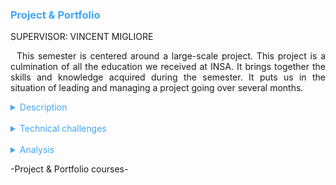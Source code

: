 <h3 style="color: #42a5f5">Project & Portfolio</h3>

SUPERVISOR: VINCENT MIGLIORE

<p style="text-indent: 2%; text-align: justify;">
    This semester is centered around a large-scale project. This project is a culmination of all the education we received at INSA. It brings together the skills and knowledge acquired during the semester. It puts us in the situation of leading and managing a project going over several months.
</p>

<details>
    <summary style="color: #42a5f5">Description</summary>
    <p style="text-indent: 2%; margin-left: 2%; text-align: justify;">
        This module gathers three classes. This is an important module because it includes the biggest project of the semester. We improved our English with this project since every deliverable must be in English. Moreover, the portfolio is the completion of the semester since it regroups every skill and knowledge we acquired during the semester.
    </p>
    <table style="border-collapse: collapse; border: 1px #42a5f5 solid; text-align: center; margin-left: 2%;">
    <tr style="border: 1px #42a5f5 solid; background-color: #42a5f5; color: #282c34; font-weight: bold;text-align: center; padding: 10px;">
       <th style="border: 1px #42a5f5 solid;">Class name</th>
       <th style="border: 1px #42a5f5 solid;">Context & Mission</th>
    </tr>
    <tr>
       <td style="border: 1px #42a5f5 solid; font-weight: bold;">Innovative project</td>
       <td style="border: 1px #42a5f5 solid;">Project managed by a team of five students from different backgrounds, with a final product presentation and demonstration at the end of the semester.</td>
    </tr>
    <tr>
       <td style="border: 1px #42a5f5 solid; font-weight: bold;">English</td>
       <td style="border: 1px #42a5f5 solid;">Linked with the innovative project, the english class requires some deliverables and project presentations throughout the year.</td>
    </tr>
    <tr>
       <td style="border: 1px #42a5f5 solid; font-weight: bold;">Portfolio</td>
       <td style="border: 1px #42a5f5 solid;">Creation of a document summarizing the experiences of 5ISS, with a descriptive part going over the most important experimentations of the year, a technical part focusing on the technical challenges of each class, and an analytic part discussing the skills acquired and the subjective perception of the quality of the formation.</td>
    </tr>
    </table>
    <br>
    <details style="text-indent: 10%;">
        <summary style="color: #42a5f5">RTK, you are not lost!</summary>
        <figure style="text-align: center">
            <img src="https://github.com/ALievre/5ISS_Portfolio/blob/main/public/images/rtk_materiel.png?raw=true"
                title="Our equipment"
                height="200">
            <img src="https://github.com/ALievre/5ISS_Portfolio/blob/main/public/images/rtk_archi.png?raw=true"
                title="Our solution"
                height="200">
            <img src="https://github.com/ALievre/5ISS_Portfolio/blob/main/public/images/rtk_firebase.png?raw=true"
                title="Our database"
                height="200">
            <img src="https://github.com/ALievre/5ISS_Portfolio/blob/main/public/images/rtk_website.png?raw=true"
                title="Our website (blue: base, red: rover)"
                height="200">
            <figcaption>RTK Project</figcaption>
        </figure>
        <p style="text-indent: 10%; margin-left: 10%; text-align: justify;">
            Everyone is used to standard GPS geopositioning in their car, in their phone or in their computer. Standard GPS receivers have an accuracy between 2 to 10 meters, and only in outdoor conditions. As a group of 5 students, we teamed up to answer a problem raised by our tutor, professor Guillaume Auriol: to geolocate meteorological balloons in association with a Paul Sabatier team led by Professor Hassan Sabbah. As you can guess, the standard GPS is not accurate enough to precisely locate the balloon. So, our tutor was interested in a Real-Time Kinetics (RTK) solution since its accuracy is far more precise. The launch of the ArduSimple starter kit LR offered a relatively low-cost RTK module. Therefore, the aim of our project is to assess this solution to see if it is compatible with the needs of the project. As you can in the picture, we were in possession of an ArduSimple starter kit LR composed of:
        </p>
        <ul style="margin-left: 10%; text-align: justify;">
            <li>2 simpleRTK2B boards (Rover and Base Station)</li>
            <br>
            <li>2 Radio Modules LR (Long Range) with Xbee + 2 radio antennas</li>
            <br>
            <li>2 u-blox ANN-MB-00 Antenna for GNSS Dual Band with cable (IP67)</li>
            <br>
            <li>Base and Rover preconfiguration</li>
        </ul>
        <p style="text-indent: 10%; margin-left: 10%; text-align: justify;">
            In terms of results, I am happy of what we achieved. We obtained the position of the rover with an acurracy of 2 cm. We also were able to retrieve the position of the rover directly on the base station. We store the position in a Firebase database and we display it on a map in our website. Finally, we wrote a complete state-of-the-art to explain our research about the RTK technology and its comparison with other technologies like GPS and DGPS.
        </p>
        <p style="margin-left: 10%; text-align: justify;">
            You can find our GitHub repository in the following link:
            <a style="color: #42a5f5" href="https://github.com/ALievre/RTK_project">RTK Project</a>
        </p>
        <p style="margin-left: 10%; text-align: justify;">
            You can also read our report in the following link:
            <a style="color: #42a5f5" href="https://github.com/ALievre/5ISS_Portfolio/blob/main/public/files/rtk_report.pdf">RTK Project Report</a>
        </p>
        <p style="margin-left: 10%; text-align: justify;">
            Here, you can find our presentation:
            <a style="color: #42a5f5" href="https://github.com/ALievre/5ISS_Portfolio/blob/main/public/files/rtk_slides.pdf">RTK Project Presentation</a>
        </p>
        <p style="margin-left: 10%; text-align: justify;">
            Here, you can find our website:
            <a style="color: #42a5f5" href="https://rtk-not-lost.web.app/">RTK Project Website</a>
        </p>
        <p style="margin-left: 10%; text-align: justify;">
            Finally, you can find our demo video on Youtube:
            <a style="color: #42a5f5" href="https://www.youtube.com/watch?v=SnIFUUjsiBk">RTK Project Demo Video</a>
        </p>
    </details>
</details>
<br>
<details>
    <summary style="color: #42a5f5">Technical challenges</summary>
     <br>
    <details style="text-indent: 2%;">
        <summary style="color: #42a5f5">Innovative project</summary>
        <p style="text-indent: 2%; margin-left: 2%; text-align: justify;">
            The first challenge we encounter was to assimilate the new notions. We had to do a lot of research to understand the RTK technology and architecture. These notions are truly complex and took us a lot of time to comprehend. Moreover, we used some new technologies to build a database and display a map on our website. After all, we still managed to do everything we wanted and learned a lot of new skills. 
        </p>
        <p style="text-indent: 2%; margin-left: 2%; text-align: justify;">
            Even if the kit in our possession was supposed to be “plug & play”, we had a hard time finding the right configuration to obtain an RTK positioning. First, we had difficulties reading the raw frames obtained with the XCTU software. So, we created a program using an ESP32 to recover the frames and parse them. Then, to find the root of our problem, we linked the base and the rover’s board together. In doing so, we realized that it was the Xbee module that were not properly configured. So then, we configured the Xbee module the right way, with the good baudrate. This solution was found thanks to research and strategic thinking. It truly was a team effort. 
        </p>
        <p style="text-indent: 2%; margin-left: 2%; text-align: justify;">
            One of the main challenges was to find the right time and place to do the experiments. As a matter of fact, to have a RTK positioning, you need an open-sky view. If we do not have that, it is impossible to have an accuracy of a few centimeters. Moreover, since we are in winter, it was difficult to test outside because our computers would not hold long enough to really test our solution.
        </p>
    </details>
    <br>
    <details style="text-indent: 2%;">
        <summary style="color: #42a5f5">English</summary>
        <p style="text-indent: 2%; margin-left: 2%; text-align: justify;">
            The entire semester is provided in English. It is an important part of the 5ISS classes, but it was mostly linked to the Innovative project since every deliverable was to be in English. We had two project reviews in English to present the progress we made throughout the semester. Moreover, the report must be written in English. Thus, we had a lot of opportunities to improve our English, both oral and written. Moreover, we had English class since the first year at INSA Toulouse, so we made huge progress since the beginning of our school days. Obviously, there are still many ways that we can improve it, but I really feel like I had made progress on my presentation skills in English, having a better energy and fluidity in my speech.
        </p>
    </details>
    <br>
    <details style="text-indent: 2%;">
        <summary style="color: #42a5f5">Portfolio</summary>
        <p style="text-indent: 2%; margin-left: 2%; text-align: justify;">
            The first challenge was to decide how to display my portfolio. I already decided to do a website, so I can learn new skills. The main challenge of course is writing the content of the portfolio, but this will be the focus of the analytical part. I chose to use a fun template for my portfolio. That is why I decided to use this template. It represents a Visual Studio Code page. I used it because to me, it symbolizes all my projects since I used VS Code for almost all of them.
        </p>
        <p style="text-indent: 2%; margin-left: 2%; text-align: justify;">
            This website was realized using React, TypeScript, JSON, Markdown and HTML5. While I used a template, the change I mage in the layout and choice of content really improved my web design skills. Even though it is not a domain really taught at INSA, I personally enjoy doing it. Moreover, it allowed me to prepare a little bit for my internship since I will be using React to do some web development. Thus, I really like the opportunity to improve my skills thanks to the portfolio. I just wished I had more time to completely create my website from scratch instead of using a template.
        </p>
    </details>
</details>
<br>
<details>
    <summary style="color: #42a5f5">Analysis</summary>
    <p>
        You can find explications on how to read the skills matrix by clicking on the table icon in the left bar.
    </p>
    <details style="text-indent: 2%;">
        <summary style="color: #42a5f5">Self-evaluation with the skills matrix</summary>
        <p style="text-indent: 2%; margin-left: 2%; text-align: justify;">
            Even though none of the skills expected of this module were technical skills, I think that they were all very important for our career and our personal growth. 
        </p>
        <br>
        <table style="border-collapse: collapse; border: 1px #42a5f5 solid; text-align: center; margin-left: 2%;">
        <tr>
            <th style="border: 1px #42a5f5 solid; background-color: #42a5f5; color: #282c34; font-weight: bold;text-align: center; padding: 10px;" colspan="4">Innovative Project</td>
        </tr>
        <tr style="border: 1px #42a5f5 solid; background-color: #abb2bf; color: #282c34">
            <td style="border: 1px #42a5f5 solid;">Skill</th>
            <td style="border: 1px #42a5f5 solid;">Required level</th>
            <td style="border: 1px #42a5f5 solid;">Self-evaluation</th>
            <td style="border: 1px #42a5f5 solid;">Learning mode</th>
        </tr>
        <tr>
            <td style="border: 1px #42a5f5 solid;">Analyse a real-life problem</td>
            <td style="border: 1px #42a5f5 solid;">4</td>
            <td style="border: 1px #42a5f5 solid;">4</td>
            <td style="border: 1px #42a5f5 solid;">IT + PE + PP</td>
        </tr>
        <tr>
            <td style="border: 1px #42a5f5 solid;">Suggest a technological solution to a problem</td>
            <td style="border: 1px #42a5f5 solid;">4</td>
            <td style="border: 1px #42a5f5 solid;">4</td>
            <td style="border: 1px #42a5f5 solid;">IT + PE + PP</td>
        </tr>
        <tr>
            <td style="border: 1px #42a5f5 solid;">Implement a prototype to solve the problem</td>
            <td style="border: 1px #42a5f5 solid;">4</td>
            <td style="border: 1px #42a5f5 solid;">4</td>
            <td style="border: 1px #42a5f5 solid;">IT + PE</td>
        </tr>
        <tr>
            <td style="border: 1px #42a5f5 solid;">Present and debate (in English) the technical choice made</td>
            <td style="border: 1px #42a5f5 solid;">4</td>
            <td style="border: 1px #42a5f5 solid;">4</td>
            <td style="border: 1px #42a5f5 solid;">IT + ST</td>
        </tr>
        <tr>
            <td style="border: 1px #42a5f5 solid;">Produce a report (in English) for the developed project</td>
            <td style="border: 1px #42a5f5 solid;">4</td>
            <td style="border: 1px #42a5f5 solid;">4</td>
            <td style="border: 1px #42a5f5 solid;">IT + ST</td>
        </tr>
        </table>
        <p style="text-indent: 2%; margin-left: 2%; text-align: justify;">
            I was really invested in the Innovative project because I was interested in the subject. It was full of challenges, but we managed to overcome them all and even going further than I even would have imagined at the beginning of the semester. Thus, I am very proud of my team for doing so. I used all the skills I gain this semester to resolve our problems. I did the major part of all the research about the GPS, DGPS and RTK technologies. I also used an ESP32 to parse the frames received by the base station. Moreover, I gained more skills by using different tools like Firebase or Mapbox. With this project, I feel that I truly improved my technical skills but also my presentation and communication skills. I improved my English by writing the report and presenting the project.
        </p>
        <table style="border-collapse: collapse; border: 1px #42a5f5 solid; text-align: center; margin-left: 2%;">
        <tr>
            <th style="border: 1px #42a5f5 solid; background-color: #42a5f5; color: #282c34; font-weight: bold;text-align: center; padding: 10px;" colspan="4">Self Evaluation with Portfolio</td>
        </tr>
        <tr style="border: 1px #42a5f5 solid; background-color: #abb2bf; color: #282c34">
            <td style="border: 1px #42a5f5 solid;">Skill</th>
            <td style="border: 1px #42a5f5 solid;">Required level</th>
            <td style="border: 1px #42a5f5 solid;">Self-evaluation</th>
            <td style="border: 1px #42a5f5 solid;">Learning mode</th>
        </tr>
        <tr>
            <td style="border: 1px #42a5f5 solid;">Reflect upon my training process and methods</td>
            <td style="border: 1px #42a5f5 solid;">4</td>
            <td style="border: 1px #42a5f5 solid;">4</td>
            <td style="border: 1px #42a5f5 solid;">IT + PE</td>
        </tr>
        <tr>
            <td style="border: 1px #42a5f5 solid;">Be able to put forward my training experiences, whether they be explicit or implicit</td>
            <td style="border: 1px #42a5f5 solid;">4</td>
            <td style="border: 1px #42a5f5 solid;">4</td>
            <td style="border: 1px #42a5f5 solid;">IT</td>
        </tr>
        <tr>
            <td style="border: 1px #42a5f5 solid;">Be self-sufficient and responsible towards my education</td>
            <td style="border: 1px #42a5f5 solid;">4</td>
            <td style="border: 1px #42a5f5 solid;">4</td>
            <td style="border: 1px #42a5f5 solid;">IT + ST</td>
        </tr>
    </table>
    <p style="text-indent: 2%; margin-left: 2%; text-align: justify;">
            Likewise, I am proud of my portfolio. During all the semester, I was pretty frustrated because I felt like I did not have time to really invest myself into the different deliverables we had to produce. So, I knew that I wanted to spend a lot of time on this portfolio. I wanted to make it as good as I could. I used my knowledge of HTML5, CSS3 and Javascript too help understand React. I really wanted to use React to prepare for my internship. Even though I started late, like most part of the students, I wanted to end over all of my other reports before the Christmas holidays to be sure to have time to work on my portfolio during this time. The layout of the website was very important but the content of it was even more. I chose to only talk about my 5th year modules and my 4th year internship because of the density of the 5th year. I thought there was already enough notions and skills to present to fill the entire portfolio.
        </p>
        <p>
            I can summarize the skills I acquired with this module:
        </p>
        <ul>
            <li>Present and write in English</li>
            <li>Analyze a problem, suggest a solution and implement a prototype</li>
            <li>Understand the RTK technology</li>
            <li>Use GitHub</li>
            <li>Use the JSON format to send data to a database</li>
            <li>Use an ESP32 to intercept frames</li>
            <li>Create and use a database</li>
            <li>Develop a website and recover data from a database</li>
            <li>Develop a website using REACT</li>
            <li>Deploy a website on GitHub Pages</li>
        </ul>
    </details>
    <br>
    <details style="text-indent: 2%;">
        <summary style="color: #42a5f5">General review and feedback on the course</summary>
        <p style="text-indent: 2%; margin-left: 2%; text-align: justify;">
            I wanted, for this feedback, to make a conclusion of this semester. I really liked how the semester was built with all the modules given to us to help us with our Innovative project. We clearly saw that all the classes, the tutorials, the labs, and the side projects helped us with the final project. I think that the modules really succeeded to convey that feeling.
        </p>
        <p style="text-indent: 2%; margin-left: 2%; text-align: justify;">
            I was very satisfied with my choice to go in ISS. I really the kind of module like Smart Devices as it depicted exactly what I expected from ISS. Every class and lab were working together toward a bigger project. I have no doubt about the difficulty to establish this kind of module. So, I am very happy that I could beneficiate of all the feedbacks the older students made and the work of the professors and tutors which made this quality teaching possible.
        </p>
        <p style="text-indent: 2%; margin-left: 2%; text-align: justify;">
           However, this does not mean that I was not satisfied with the teaching of the year. There were some really good and interesting modules, expecially Smart Devices. To me, it really encapsulates the spirit of ISS as I see it. All the classes in the module flow well together, there are dedicated requirements for every background, and you build a real tangible thing in the end that you can be proud of.
        </p>
        <p style="text-indent: 2%; margin-left: 2%; text-align: justify;">
            Coming from Electronics and being always torn apart between Electronics and Computer Science, the ISS module was the best I choice I could make, and I will never regret choosing it. It was the bridge between the two domains and was exactly how I imagined my last semester would be. I truly feel like the focus of this year was not really on reaching expert levels in every skill, but rather know how to make all these domains work together in engineering projects. One of the most important skill this semester, in my opinion, was not a technical skill but instead a managerial and problem-solving skill. In fact, we had to integrate different problematics from completely distinct domains. To me, the term Innovative was truly illustrated by that.
        </p>
        <p style="text-indent: 2%; margin-left: 2%; text-align: justify;">
            I feel like I learned a lot during this short period of time. The semester was undoubtably dense was it in terms of deliverables, deadlines, projects, and notions. I think that I had to rush some assignments due to that and it saddens me because I would have sincerely like to go deeper in each project. I think that I was not able to show everything I am able to do in so little time. I am particularly thinking about the Communication module and I feel sad because it is one of the domains where I am the least confident with, but unfortunately, I did not find time to invest myself in it as much as I would have wanted to.
        </P>
        <p style="text-indent: 2%; margin-left: 2%; text-align: justify;">
            If someone asks me if I would do it again if I could, I will answer positively without hesitation. This semester was truly interesting and fun and the only thing that I regret is not having enough time to fully exploit all the projects. Having only one exam and working on so many different projects was intense and all-consuming, but also honestly satisfying. The end of the year was a real rush, especially for our Innovative project, but I am happy with how it all came out in the end. I am very grateful that had the opportunity the experience this kind of formation and I think it was a wonderful way to prepare us for the next chapter of our life.
        </p>
    </details>
</details>

<p>-Project & Portfolio courses-</p>